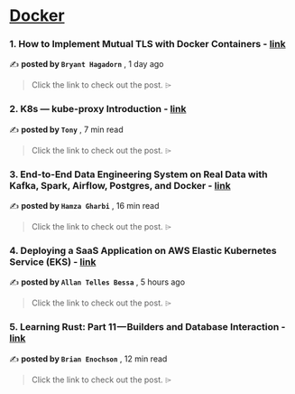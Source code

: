 
<h1><a href=https://medium.com/tag/docker/recommended target="_blank" rel="noopener noreferrer">Docker</a></h1>
<h3>1. How to Implement Mutual TLS with Docker Containers - <a href=https://medium.com/itnext/how-to-implement-mutual-tls-with-docker-containers-1546a2eab38b?source=tag_recommended_feed---------0-84----------docker----------5e10ad62_93be_46f2_87a8_a33234e0f914------- target="_blank" rel="noopener noreferrer">link</a></h3>

✍️ **posted by `Bryant Hagadorn`** <date> , 1 day ago</date>

<blockquote>Click the link to check out the post. ⌲</blockquote>

<h3>2. K8s — kube-proxy Introduction - <a href=https://medium.com/@tonylixu/k8s-kube-proxy-introduction-c847915efe57?source=tag_recommended_feed---------1-107----------docker----------5e10ad62_93be_46f2_87a8_a33234e0f914------- target="_blank" rel="noopener noreferrer">link</a></h3>

✍️ **posted by `Tony`** <date> , 7 min read</date>

<blockquote>Click the link to check out the post. ⌲</blockquote>

<h3>3. End-to-End Data Engineering System on Real Data with Kafka, Spark, Airflow, Postgres, and Docker - <a href=https://medium.com/towardsdev/end-to-end-data-engineering-system-on-real-data-with-kafka-spark-airflow-postgres-and-docker-a70e18df4090?source=tag_recommended_feed---------2-85----------docker----------5e10ad62_93be_46f2_87a8_a33234e0f914------- target="_blank" rel="noopener noreferrer">link</a></h3>

✍️ **posted by `Hamza Gharbi`** <date> , 16 min read</date>

<blockquote>Click the link to check out the post. ⌲</blockquote>

<h3>4. Deploying a SaaS Application on AWS Elastic Kubernetes Service (EKS) - <a href=https://medium.com/@allanbessa/deploying-a-saas-application-on-amazon-web-services-elastic-kubernetes-service-eks-585b6ea01848?source=tag_recommended_feed---------3-84----------docker----------5e10ad62_93be_46f2_87a8_a33234e0f914------- target="_blank" rel="noopener noreferrer">link</a></h3>

✍️ **posted by `Allan Telles Bessa`** <date> , 5 hours ago</date>

<blockquote>Click the link to check out the post. ⌲</blockquote>

<h3>5. Learning Rust: Part 11 — Builders and Database Interaction - <a href=https://medium.com/gitconnected/learning-rust-part-11-builders-and-database-interaction-2c1f3207b6a2?source=tag_recommended_feed---------4-107----------docker----------5e10ad62_93be_46f2_87a8_a33234e0f914------- target="_blank" rel="noopener noreferrer">link</a></h3>

✍️ **posted by `Brian Enochson`** <date> , 12 min read</date>

<blockquote>Click the link to check out the post. ⌲</blockquote>

